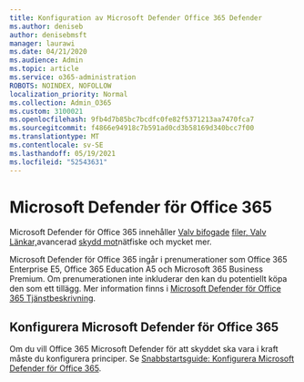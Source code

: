 ```yaml
---
title: Konfiguration av Microsoft Defender Office 365 Defender
ms.author: deniseb
author: denisebmsft
manager: laurawi
ms.date: 04/21/2020
ms.audience: Admin
ms.topic: article
ms.service: o365-administration
ROBOTS: NOINDEX, NOFOLLOW
localization_priority: Normal
ms.collection: Admin_O365
ms.custom: 3100021
ms.openlocfilehash: 9fb4d7b85bc7bcdfc0fe82f5371213aa7470fca7
ms.sourcegitcommit: f4866e94918c7b591ad0cd3b58169d340bcc7f00
ms.translationtype: MT
ms.contentlocale: sv-SE
ms.lasthandoff: 05/19/2021
ms.locfileid: "52543631"
---
```

# <a name="microsoft-defender-for-office-365"></a>Microsoft Defender för Office 365

Microsoft Defender för Office 365 innehåller [Valv bifogade](/microsoft-365/security/office-365-security/atp-safe-attachments) [filer, Valv Länkar,](/microsoft-365/security/office-365-security/atp-safe-links)avancerad [skydd mot](/microsoft-365/security/office-365-security/atp-anti-phishing)nätfiske och mycket mer. 

Microsoft Defender för Office 365 ingår i prenumerationer som Office 365 Enterprise E5, Office 365 Education A5 och Microsoft 365 Business Premium. Om prenumerationen inte inkluderar den kan du potentiellt köpa den som ett tillägg. Mer information finns i [Microsoft Defender för Office 365 Tjänstbeskrivning](/office365/servicedescriptions/office-365-advanced-threat-protection-service-description).

## <a name="set-up-microsoft-defender-for-office-365"></a>Konfigurera Microsoft Defender för Office 365

Om du vill Office 365 Microsoft Defender för att skyddet ska vara i kraft måste du konfigurera principer. Se [Snabbstartsguide: Konfigurera Microsoft Defender för Office 365](/microsoft-365/security/office-365-security/office-365-atp).

